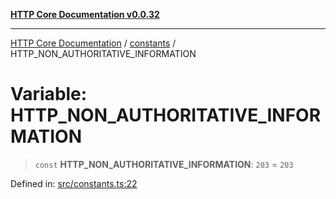 [**HTTP Core Documentation v0.0.32**](../../README.md)

***

[HTTP Core Documentation](../../modules.md) / [constants](../README.md) / HTTP\_NON\_AUTHORITATIVE\_INFORMATION

# Variable: HTTP\_NON\_AUTHORITATIVE\_INFORMATION

> `const` **HTTP\_NON\_AUTHORITATIVE\_INFORMATION**: `203` = `203`

Defined in: [src/constants.ts:22](https://github.com/stonemjs/http-core/blob/680e946aeb5100b42b4836417719aba730586478/src/constants.ts#L22)
